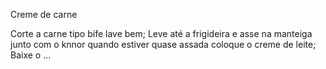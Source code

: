 Creme de carne

Corte a carne tipo bife lave bem; Leve até a frigideira e asse na manteiga junto com o knnor quando estiver quase assada coloque o creme de leite; Baixe o ...
